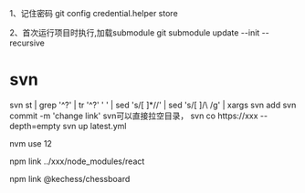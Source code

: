 1、记住密码
git config credential.helper store

2、首次运行项目时执行,加载submodule
git submodule update --init --recursive

# svn
svn st | grep '^\?' | tr '^\?' ' ' | sed 's/[ ]*//' | sed 's/[ ]/\\ /g' | xargs svn add
svn commit -m 'change link'
svn可以直接拉空目录， svn co https://xxx --depth=empty
svn up latest.yml


nvm use 12

npm link ../xxx/node_modules/react

npm link @kechess/chessboard